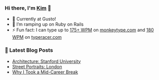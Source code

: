 ### Hi there, I'm [Kim](https://kim-nguyenkhn.github.io/) 👋

- 🔭 Currently at Gusto!
- 🌱 I’m ramping up on Ruby on Rails
- ⚡ Fun fact: I can type up to [175+ WPM](https://github.com/kim-nguyenkhn/kim-nguyenkhn/blob/main/monkeytype.PNG?raw=true) on [monkeytype.com](https://monkeytype.com/) and [180 WPM](https://github.com/kim-nguyenkhn/kim-nguyenkhn/blob/main/typeracer.PNG?raw=true) on [typeracer.com](https://typeracer.com/)

### 📕 Latest Blog Posts
<!-- BLOG-POST-LIST:START -->
- [Architecture: Stanford University](https://kimception.blog/2022/09/01/architecture-stanford-university/)
- [Street Portraits: London](https://kimception.blog/2022/07/04/street-portraits-london/)
- [Why I Took a Mid-Career Break](https://kimception.blog/2022/01/14/why-i-took-a-mid-career-break/)
<!-- BLOG-POST-LIST:END -->
